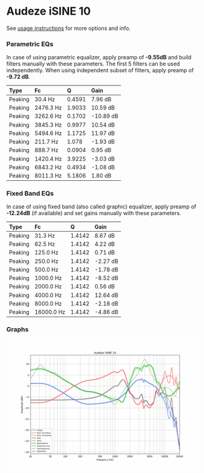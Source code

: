 # Audeze iSINE 10
See [usage instructions](https://github.com/jaakkopasanen/AutoEq#usage) for more options and info.

### Parametric EQs
In case of using parametric equalizer, apply preamp of **-9.55dB** and build filters manually
with these parameters. The first 5 filters can be used independently.
When using independent subset of filters, apply preamp of **-9.72 dB**.

| Type    | Fc        |      Q | Gain      |
|:--------|:----------|:-------|:----------|
| Peaking | 30.4 Hz   | 0.4591 | 7.96 dB   |
| Peaking | 2476.3 Hz | 1.9033 | 10.59 dB  |
| Peaking | 3262.6 Hz | 0.1702 | -10.89 dB |
| Peaking | 3845.3 Hz | 0.9977 | 10.54 dB  |
| Peaking | 5494.6 Hz | 1.1725 | 11.97 dB  |
| Peaking | 211.7 Hz  | 1.078  | -1.93 dB  |
| Peaking | 888.7 Hz  | 0.0904 | 0.95 dB   |
| Peaking | 1420.4 Hz | 3.9225 | -3.03 dB  |
| Peaking | 6843.2 Hz | 0.4934 | -1.08 dB  |
| Peaking | 8011.3 Hz | 5.1806 | 1.80 dB   |

### Fixed Band EQs
In case of using fixed band (also called graphic) equalizer, apply preamp of **-12.24dB**
(if available) and set gains manually with these parameters.

| Type    | Fc         |      Q | Gain     |
|:--------|:-----------|:-------|:---------|
| Peaking | 31.3 Hz    | 1.4142 | 8.67 dB  |
| Peaking | 62.5 Hz    | 1.4142 | 4.22 dB  |
| Peaking | 125.0 Hz   | 1.4142 | 0.71 dB  |
| Peaking | 250.0 Hz   | 1.4142 | -2.27 dB |
| Peaking | 500.0 Hz   | 1.4142 | -1.78 dB |
| Peaking | 1000.0 Hz  | 1.4142 | -8.52 dB |
| Peaking | 2000.0 Hz  | 1.4142 | 0.56 dB  |
| Peaking | 4000.0 Hz  | 1.4142 | 12.64 dB |
| Peaking | 8000.0 Hz  | 1.4142 | -2.18 dB |
| Peaking | 16000.0 Hz | 1.4142 | -4.86 dB |

### Graphs
![](./Audeze%20iSINE%2010.png)